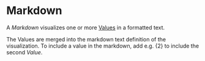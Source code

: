 # Markdown

A *Markdown* visualizes one or more [Values](../concepts/index.md) in a formatted text.

The Values are merged into the markdown text definition of the visualization.
To include a value in the markdown, add e.g. {2} to include the second *Value*.